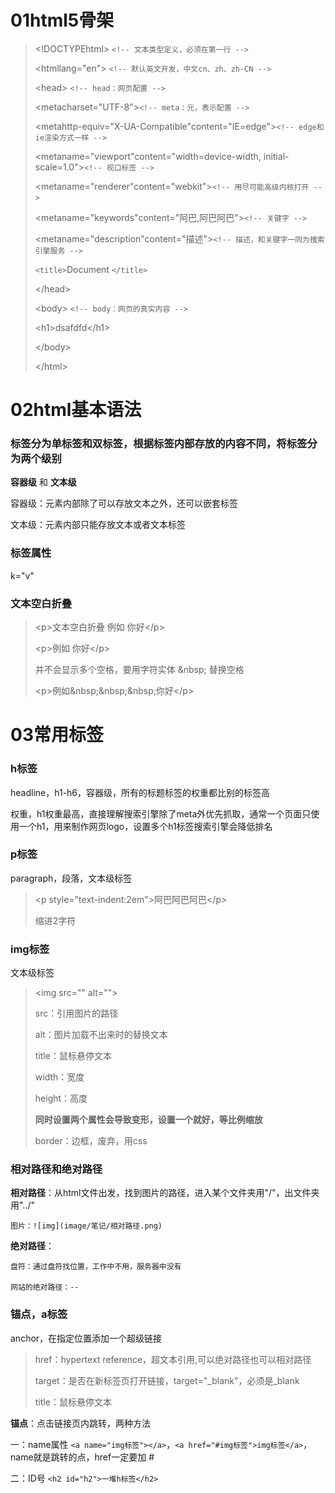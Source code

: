 # 01html5骨架

> \<!DOCTYPEhtml>              `<!-- 文本类型定义，必须在第一行 -->`
>
> <htmllang="en">             `<!-- 默认英文开发，中文cn、zh、zh-CN -->`
>
> \<head>                       `<!-- head：网页配置 -->`
>
> <metacharset="UTF-8">`<!-- meta：元，表示配置 -->`
>
> <metahttp-equiv="X-UA-Compatible"content="IE=edge">`<!-- edge和ie渲染方式一样 -->`
>
> <metaname="viewport"content="width=device-width, initial-scale=1.0">`<!-- 视口标签 -->`
>
> <metaname="renderer"content="webkit">`<!-- 用尽可能高级内核打开 -->`
>
> <metaname="keywords"content="阿巴,阿巴阿巴">`<!-- 关键字 -->`
>
> <metaname="description"content="描述">`<!-- 描述，和关键字一同为搜索引擎服务 -->`
>
> `<title>`Document `</title>`
>
> \</head>
>
> \<body>                        `<!-- body：网页的真实内容 -->`
>
> \<h1>dsafdfd\</h1>
>
> \</body>
>
> \</html>

# 02html基本语法

### 标签分为单标签和双标签，根据标签内部存放的内容不同，将标签分为两个级别

**容器级** 和 **文本级**

容器级：元素内部除了可以存放文本之外，还可以嵌套标签

文本级：元素内部只能存放文本或者文本标签

### 标签属性

k="v"

### 文本空白折叠

> \<p>文本空白折叠 例如 你好\</p>
>
> \<p>例如             你好\</p>
>
> 并不会显示多个空格，要用字符实体 \&nbsp; 替换空格
>
> \<p>例如\&nbsp;\&nbsp;\&nbsp;你好\</p>

# 03常用标签

### h标签

headline，h1-h6，容器级，所有的标题标签的权重都比别的标签高

权重，h1权重最高，直接理解搜索引擎除了meta外优先抓取，通常一个页面只使用一个h1，用来制作网页logo，设置多个h1标签搜索引擎会降低排名

### p标签

paragraph，段落，文本级标签

> \<p style="text-indent:2em">阿巴阿巴阿巴\</p>
>
> 缩进2字符

### img标签

文本级标签

> \<img src="" alt="">
>
> src：引用图片的路径
>
> alt：图片加载不出来时的替换文本
>
> title：鼠标悬停文本
>
> width：宽度
>
> height：高度
>
> **同时设置两个属性会导致变形，设置一个就好，等比例缩放**
>
> border：边框，废弃，用css

### 相对路径和绝对路径

**相对路径**：从html文件出发，找到图片的路径，进入某个文件夹用"/"，出文件夹用"../"

    图片：![img](image/笔记/相对路径.png)

**绝对路径**：

    盘符：通过盘符找位置，工作中不用，服务器中没有

    网站的绝对路径：--

### 锚点，a标签

anchor，在指定位置添加一个超级链接

>  href：hypertext reference，超文本引用,可以绝对路径也可以相对路径
>
> target：是否在新标签页打开链接，target="_blank"，必须是_blank
>
> title：鼠标悬停文本

**锚点**：点击链接页内跳转，两种方法

一：name属性 `<a name="img标签"></a>`，`<a href="#img标签">img标签</a>`，name就是跳转的点，href一定要加 #

二：ID号 `<h2 id="h2">一堆h标签</h2>`
